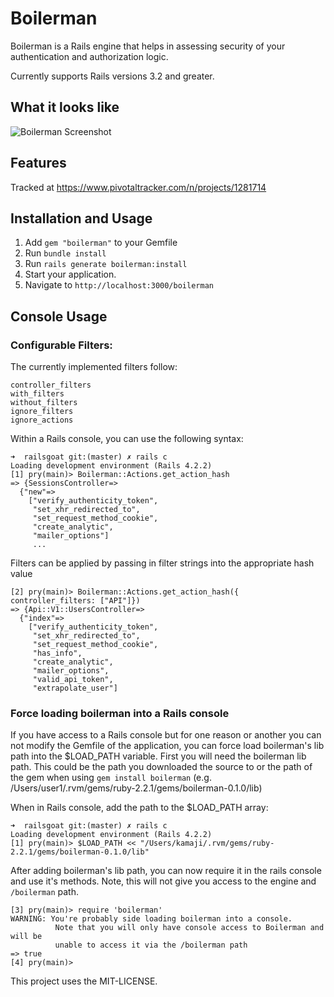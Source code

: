 # Boilerman

Boilerman is a Rails engine that helps in assessing security of your authentication
and authorization logic.

Currently supports Rails versions 3.2 and greater.

## What it looks like

![Boilerman Screenshot](https://raw.github.com/tomekr/boilerman/master/screenshots/boilerman_screenshot.png)

## Features

Tracked at https://www.pivotaltracker.com/n/projects/1281714

## Installation and Usage

1. Add `gem "boilerman"` to your Gemfile
1. Run `bundle install`
1. Run `rails generate boilerman:install`
1. Start your application.
1. Navigate to `http://localhost:3000/boilerman`

## Console Usage

### Configurable Filters:

The currently implemented filters follow:

~~~
controller_filters
with_filters
without_filters
ignore_filters
ignore_actions
~~~

Within a Rails console, you can use the following syntax:

~~~
➜  railsgoat git:(master) ✗ rails c
Loading development environment (Rails 4.2.2)
[1] pry(main)> Boilerman::Actions.get_action_hash
=> {SessionsController=>
  {"new"=>
    ["verify_authenticity_token",
     "set_xhr_redirected_to",
     "set_request_method_cookie",
     "create_analytic",
     "mailer_options"]
     ...
~~~

Filters can be applied by passing in filter strings into the appropriate
hash value

~~~
[2] pry(main)> Boilerman::Actions.get_action_hash({ controller_filters: ["API"]})
=> {Api::V1::UsersController=>
  {"index"=>
    ["verify_authenticity_token",
     "set_xhr_redirected_to",
     "set_request_method_cookie",
     "has_info",
     "create_analytic",
     "mailer_options",
     "valid_api_token",
     "extrapolate_user"]
~~~

### Force loading boilerman into a Rails console

If you have access to a Rails console but for one reason or another you
can not modify the Gemfile of the application, you can force load
boilerman's lib path into the $LOAD_PATH variable. First you will need
the boilerman lib path. This could be the path you downloaded the source
to or the path of the gem when using `gem install boilerman` (e.g.
/Users/user1/.rvm/gems/ruby-2.2.1/gems/boilerman-0.1.0/lib)

When in Rails console, add the path to the $LOAD_PATH array:

~~~
➜  railsgoat git:(master) ✗ rails c
Loading development environment (Rails 4.2.2)
[1] pry(main)> $LOAD_PATH << "/Users/kamaji/.rvm/gems/ruby-2.2.1/gems/boilerman-0.1.0/lib"
~~~

After adding boilerman's lib path, you can now require it in the rails
console and use it's methods. Note, this will not give you access to the
engine and `/boilerman` path.

~~~
[3] pry(main)> require 'boilerman'
WARNING: You're probably side loading boilerman into a console.
          Note that you will only have console access to Boilerman and will be
          unable to access it via the /boilerman path
=> true
[4] pry(main)>
~~~

This project uses the MIT-LICENSE.
